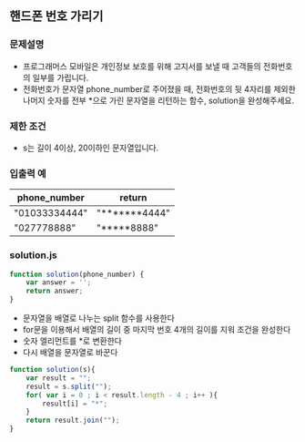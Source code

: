 ## 핸드폰 번호 가리기

### 문제설명
-   프로그래머스 모바일은 개인정보 보호를 위해 고지서를 보낼 때 고객들의 전화번호의 일부를 가립니다.
- 전화번호가 문자열 phone_number로 주어졌을 때, 전화번호의 뒷 4자리를 제외한 나머지 숫자를 전부 *으로 가린 문자열을 리턴하는 함수, solution을 완성해주세요.

### 제한 조건
- s는 길이 4이상, 20이하인 문자열입니다.

### 입출력 예
phone_number|return
|-----------|------|
"01033334444"|"*******4444"
"027778888"|"*****8888"

### solution.js
````javascript
function solution(phone_number) {
    var answer = '';
    return answer;
}
````

- 문자열을 배열로 나누는 split 함수를 사용한다
- for문을 이용해서 배열의 길이 중 마지막 번호 4개의 길이를 지워 조건을 완성한다
- 숫자 엘리먼트를 *로 변환한다
- 다시 배열을 문자열로 바꾼다

````javascript
function solution(s){
	var result = "";
	result = s.split("");
	for( var i = 0 ; i < result.length - 4 ; i++ ){
		result[i] = "*";
	}
	return result.join("");
}
````